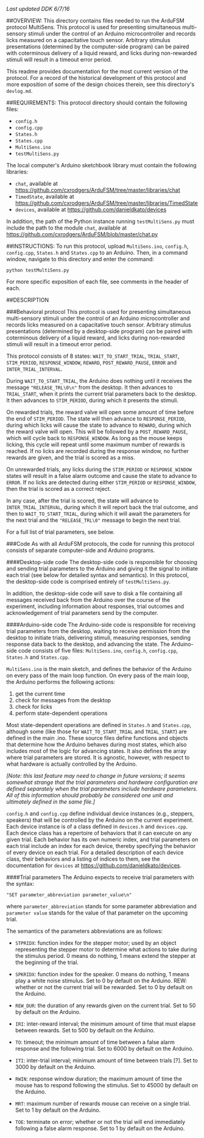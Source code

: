 *Last updated DDK 6/7/16*

##OVERVIEW: 
This directory contains files needed to run the ArduFSM protocol MultiSens. This protocol is used for presenting simultaneous multi-sensory stimuli under the control of an Arduino microcontroller and records licks measured on a capacitative touch sensor. Arbitrary stimulus presentations (determined by the computer-side program) can be paired with coterminous delivery of a liquid reward, and licks during non-rewarded stimuli will result in a timeout error period. 

This readme provides documentation for the most current version of the protocol. For a record of the historical development of this protocol and more exposition of some of the design choices therein, see this directory's `devlog.md`.


##REQUIREMENTS:
This protocol directory should contain the following files:
   * `config.h`
   * `config.cpp`
   * `States.h`
   * `States.cpp`
   * `MultiSens.ino`
   * `testMultiSens.py`
  
The local computer's Arduino sketchbook library must contain the following libraries:
  * `chat`, available at https://github.com/cxrodgers/ArduFSM/tree/master/libraries/chat
  * `TimedState`, available at https://github.com/cxrodgers/ArduFSM/tree/master/libraries/TimedState
  * `devices`, available at https://github.com/danieldkato/devices

In addition, the path of the Python instance running `testMultiSens.py` must include the path to the module `chat`, available at https://github.com/cxrodgers/ArduFSM/blob/master/chat.py


##INSTRUCTIONS:
To run this protocol, upload `MultiSens.ino`, `config.h`, `config.cpp`, `States.h` and `States.cpp` to an Arduino. Then, in a command window, navigate to this directory and enter the command:

`python testMultiSens.py`

For more specific exposition of each file, see comments in the header of each.


##DESCRIPTION

###Behavioral protocol
This protocol is used for presenting simultaneous multi-sensory stimuli under the control of an Arduino microcontroller and records licks measured on a capacitative touch sensor. Arbitrary stimulus presentations (determined by a desktop-side program) can be paired with coterminous delivery of a liquid reward, and licks during non-rewarded stimuli will result in a timeout error period. 

This protocol consists of 8 states: `WAIT_TO_START_TRIAL`, `TRIAL_START`, `STIM_PERIOD`, `RESPONSE_WINDOW`, `REWARD`, `POST_REWARD_PAUSE`, `ERROR` and `INTER_TRIAL_INTERVAL`. 

During `WAIT_TO_START_TRIAL`, the Arduino does nothing until it receives the message `"RELEASE_TRL\0\n"` from the desktop. It then advances to `TRIAL_START`, when it prints the current trial parameters back to the desktop. It then advances to `STIM_PERIOD`, during which it presents the stimuli. 
 
On rewarded trials, the reward valve will open some amount of time before the end of `STIM_PERIOD`. The state will then advance to `RESPONSE_PERIOD`, during which licks will cause the state to advance to `REWARD`, during which the reward valve will open. This will be followed by a `POST_REWARD_PAUSE`, which will cycle back to `RESPONSE_WINDOW`. As long as the mouse keeps licking, this cycle will repeat until some maximum number of rewards is reached. If no licks are recorded during the response window, no further rewards are given, and the trial is scored as a miss. 

On unrewarded trials, any licks during the `STIM_PERIOD` or `RESPONSE_WINDOW` states will result in a false alarm outcome and cause the state to advance to `ERROR`. If no licks are detected during either `STIM_PERIOD` or `RESPONSE_WINDOW`, then the trial is scored as a correct reject. 
 
In any case, after the trial is scored, the state will advance to `INTER_TRIAL_INTERVAL`, during which it will report back the trial outcome, and then to `WAIT_TO_START_TRIAL`, during which it will await the parameters for the next trial and the `"RELEASE_TRL\0"` message to begin the next trial.

For a full list of trial parameters, see below. 

###Code
As with all ArduFSM protocols, the code for running this protocol consists of separate computer-side and Arduino programs. 

####Desktop-side code
The desktop-side code is responsible for choosing and sending trial parameters to the Arduino and giving it the signal to initiate each trial (see below for detailed syntax and semantics). In this protocol, the desktop-side code is comprised entirely of `testMultiSens.py`.

In addition, the desktop-side code will save to disk a file containing all messages received back from the Arduino over the course of the experiment, including information about responses, trial outcomes and acknowledgement of trial parameters send by the computer.  

####Arduino-side code
The Arduino-side code is responsible for receiving trial parameters from the desktop, waiting to receive permission from the desktop to initiate trials, delivering stimuli, measuring responses, sending response data back to the desktop, and advancing the state. The Arduino-side code consists of five files: `MultiSens.ino`, `config.h`, `config.cpp`, `States.h` and `States.cpp`. 

`MultiSens.ino` is the main sketch, and defines the behavior of the Arduino on every pass of the main loop function. On every pass of the main loop, the Arduino performs the following actions: 

 1. get the current time 
 2. check for messages from the desktop 
 3. check for licks
 4. perform state-dependent operations

Most state-dependent operations are defined in `States.h` and `States.cpp`, although some (like those for `WAIT_TO_START_TRIAL` and `TRIAL_START`) are defined in the main .ino. These source files define functions and objects that determine how the Arduino behaves during most states, which also includes most of the logic for advancing states. It also defines the array where trial parameters are stored. It is agnostic, however, with respect to what hardware is actually controlled by the Arduino.

*[Note: this last feature may need to change in future versions; it seems somewhat strange that the trial parameters and hardware configuration are defined separately when the trial parameters include hardware parameters. All of this information should probably be considered one unit and ultimately defined in the same file.]*

`config.h` and `config.cpp` define individual device instances (e.g., steppers, speakers) that will be controlled by the Arduino on the current experiment. Each device instance is of a class defined in `devices.h` and `devices.cpp`. Each device class has a repertoire of behaviors that it can execute on any given trial. Each behavior has its own numeric index, and trial parameters on each trial include an index for each device, thereby specifying the behavior of every device on each trial. For a detailed description of each device class, their behaviors and a listing of indices to them, see the documentation for `devices` at https://github.com/danieldkato/devices.         

####Trial parameters
The Arduino expects to receive trial parameters with the syntax:

`"SET parameter_abbreviation parameter_value\n"`

where `parameter_abbreviation` stands for some parameter abbreviation and `parameter value` stands for the value of that parameter on the upcoming trial.

The semantics of the parameters abbreviations are as follows:
 
 * `STPRIDX`: function index for the stepper motor; used by an object representing the stepper motor to determine what actions to take during the stimulus period. 0 means do nothing, 1 means extend the stepper at the beginning of the trial. 

 * `SPKRIDX`: function index for the speaker. 0 means do nothing, 1 means play a white noise stimulus. Set to 0 by default on the Arduino. REW: whether or not the current trial will be rewarded. Set to 0 by default on the Arduino.

 * `REW_DUR`: the duration of any rewards given on the current trial. Set to 50 by default on the Arduino.

 * `IRI`: inter-reward interval; the minimum amount of time that must elapse between rewards. Set to 500 by default on the Arduino. 

 * `TO`: timeout; the minimum amount of time between a false alarm response and the following trial. Set to 6000 by default on the Arduino.

 * `ITI`: inter-trial interval; minimum amount of time between trials [?]. Set to 3000 by default on the Arduino.

 * `RWIN`: response window duration; the maximum amount of time the mouse has to respond following the stimulus. Set to 45000 by default on the Arduino.
 
 * `MRT`: maximum number of rewards mouse can receive on a single trial. Set to 1 by default on the Arduino.

 * `TOE`: terminate on error; whether or not the trial will end immediately following a false alarm response. Set to 1 by default on the Arduino. 

     

         

